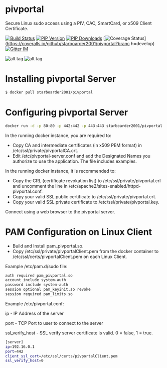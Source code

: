 pivportal
===========

Secure Linux sudo access using a PIV, CAC, SmartCard, or x509 Client Certificate.

[![Build Status](https://secure.travis-ci.org/starboarder2001/pivportal.png?branch=master "ansible-docs latest build")](http://travis-ci.org/starboarder2001/pivportal)
[![PIP Version](https://img.shields.io/pypi/v/pivportal.svg "ansible-docs PyPI version")](https://pypi.python.org/pypi/pivportal)
[![PIP Downloads](https://img.shields.io/pypi/dm/pivportal.svg "ansible-docs PyPI downloads")](https://pypi.python.org/pypi/pivportal)
[![Coverage Status](https://coveralls.io/repos/starboarder2001/pivportal/badge.svg?branch=develop&service=github)](https://coveralls.io/github/starboarder2001/pivportal?branc    h=develop)
[![Gitter IM](https://badges.gitter.im/Join%20Chat.svg)](https://gitter.im/starboarder2001/pivportal)

![alt tag](https://raw.githubusercontent.com/starboarder2001/pivportal/images/pivportal_web.png)
![alt tag](https://raw.githubusercontent.com/starboarder2001/pivportal/images/pivportal_client.png)

Installing pivportal Server
======

```bash
$ docker pull starboarder2001/pivportal
```

Configuring pivportal Server
======

```bash
docker run -d -p 80:80 -p 442:442 -p 443:443 starboarder2001/pivportal
```

In the running docker instance, you are required to:

- Copy CA and intermediate certificates (in x509 PEM format) in /etc/ssl/private/pivportalCA.crt.
- Edit /etc/pivportal-server.conf and add the Designated Names you authorize to use the application. The file includes examples.

In the running docker instance, it is recommended to:

- Copy the CRL (certificate revokation list) to /etc/ssl/private/pivportal.crl and uncomment the line in /etc/apache2/sites-enabled/httpd-pivportal.conf.
- Copy your valid SSL public certificate to /etc/ssl/private/pivportal.crt.
- Copy your valid SSL private certificate to /etc/ssl/private/pivportal.key.

Connect using a web browser to the pivportal server.

PAM Configuration on Linux Client
======

- Build and Install pam_pivportal.so.
- Copy /etc/ssl/private/pivportalClient.pem from the docker container to /etc/ssl/certs/pivportalClient.pem on each Linux Client.

Example /etc/pam.d/sudo file:

```bash
auth required pam_pivportal.so
account include system-auth
password include system-auth
session optional pam_keyinit.so revoke
session required pam_limits.so
```

Example /etc/pivportal.conf:

ip - IP Address of the server

port - TCP Port to user to connect to the server

ssl_verify_host - SSL verify server certificate is valid. 0 = false, 1 = true.

```bash
[server]
ip=192.16.0.1
port=442
client_ssl_cert=/etc/ssl/certs/pivportalClient.pem
ssl_verify_host=0
```
